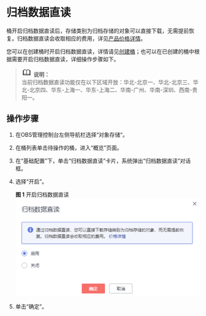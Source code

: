 # 归档数据直读<a name="obs_03_0143"></a>

桶开启归档数据直读后，存储类别为归档存储的对象可以直接下载，无需提前恢复。归档数据直读会收取相应的费用，详见[产品价格详情](https://www.huaweicloud.com/pricing.html?tab=detail#/obs)。

您可以在创建桶时开启归档数据直读，详情请见[创建桶](创建桶.md)；也可以在已创建的桶中根据需要开启归档数据直读，详细操作步骤如下。

>![](public_sys-resources/icon-note.gif) **说明：**   
>当前归档数据直读功能仅在以下区域开放：华北-北京一、华北-北京三、华北-北京四、华东-上海一、华东-上海二、华南-广州、华南-深圳、西南-贵阳一。  

## 操作步骤<a name="section1019812715119"></a>

1.  在OBS管理控制台左侧导航栏选择“对象存储“。
2.  在桶列表单击待操作的桶，进入“概览”页面。
3.  在“基础配置”下，单击“归档数据直读”卡片，系统弹出“归档数据直读”对话框。
4.  选择“开启”。

    **图 1**  开启归档数据直读<a name="fig10729255493"></a>  
    ![](figures/开启归档数据直读.png "开启归档数据直读")

5.  单击“确定”。

